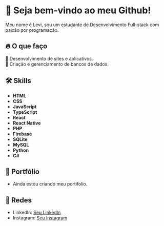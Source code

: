 # 🚀 Seja bem-vindo ao meu Github!

Meu nome é Levi, sou um estudante de Desenvolvimento Full-stack com paixão por programação.


## 🔥 O que faço
📱 Desenvolvimento de sites e aplicativos. <br>
🎲 Criação e gerenciamento de bancos de dados.

## 🛠 Skills
- **HTML**  
- **CSS**  
- **JavaScript**   
- **TypeScript**  
- **React**  
- **React Native**  
- **PHP**  
- **Firebase**
- **SQLite**  
- **MySQL**  
- **Python**  
- **C#**

## 💼 Portfólio

- Ainda estou criando meu portifolio.

## 💬 Redes

- LinkedIn: [Seu LinkedIn](https://www.linkedin.com/in/levickl/)
- Instagram: [Seu Instagram](https://www.instagram.com/levickl2/)
